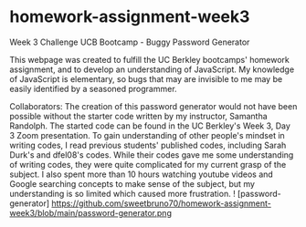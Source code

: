 # homework-assignment-week3
Week 3 Challenge UCB Bootcamp - Buggy Password Generator

This webpage was created to fulfill the UC Berkley bootcamps' homework assignment, and to develop an understanding of JavaScript. My knowledge of JavaScript is elementary,
so bugs that may are invisible to me may be easily identified by a seasoned programmer.

Collaborators: The creation of this password generator would not have been possible without the starter code written by my instructor, Samantha Randolph. The started code can be found
in the UC Berkley's Week 3, Day 3 Zoom presentation. To gain understanding of other people's mindset in writing codes, I read previous students' published codes, including Sarah Durk's and dfel08's codes. 
While their codes gave me some understanding of writing codes, they were quite complicated for my current grasp of the subject. I also spent more than 10 hours watching
youtube videos and Google searching concepts to make sense of the subject, but my understanding is so limited which caused more frustration.
! [password-generator] https://github.com/sweetbruno70/homework-assignment-week3/blob/main/password-generator.png



